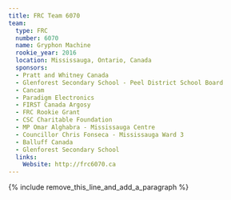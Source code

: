 ```yaml
---
title: FRC Team 6070
team:
  type: FRC
  number: 6070
  name: Gryphon Machine
  rookie_year: 2016
  location: Mississauga, Ontario, Canada
  sponsors:
  - Pratt and Whitney Canada
  - Glenforest Secondary School - Peel District School Board
  - Cancam
  - Paradigm Electronics
  - FIRST Canada Argosy
  - FRC Rookie Grant
  - CSC Charitable Foundation
  - MP Omar Alghabra - Mississauga Centre
  - Councillor Chris Fonseca - Mississauga Ward 3
  - Balluff Canada
  - Glenforest Secondary School
  links:
    Website: http://frc6070.ca
---
```


{% include remove_this_line_and_add_a_paragraph %}